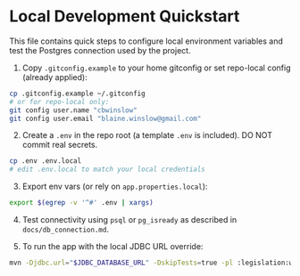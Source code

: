 # Local Development Quickstart

This file contains quick steps to configure local environment variables and test the Postgres connection used by the project.

1) Copy `.gitconfig.example` to your home gitconfig or set repo-local config (already applied):

```bash
cp .gitconfig.example ~/.gitconfig
# or for repo-local only:
git config user.name "cbwinslow"
git config user.email "blaine.winslow@gmail.com"
```

2) Create a `.env` in the repo root (a template `.env` is included). DO NOT commit real secrets.

```bash
cp .env .env.local
# edit .env.local to match your local credentials
```

3) Export env vars (or rely on `app.properties.local`):

```bash
export $(egrep -v '^#' .env | xargs)
```

4) Test connectivity using `psql` or `pg_isready` as described in `docs/db_connection.md`.

5) To run the app with the local JDBC URL override:

```bash
mvn -Djdbc.url="$JDBC_DATABASE_URL" -DskipTests=true -pl :legislation:war -am tomcat7:run
```

